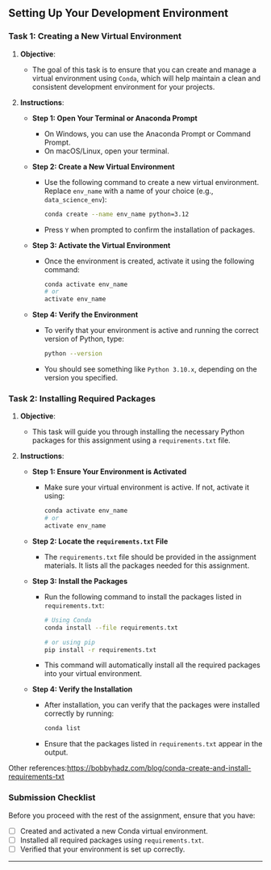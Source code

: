 ## Setting Up Your Development Environment

### Task 1: Creating a New Virtual Environment

1. **Objective**: 
   - The goal of this task is to ensure that you can create and manage a virtual environment using `Conda`, which will help maintain a clean and consistent development environment for your projects.

2. **Instructions**:

   - **Step 1: Open Your Terminal or Anaconda Prompt**
     - On Windows, you can use the Anaconda Prompt or Command Prompt.
     - On macOS/Linux, open your terminal.

   - **Step 2: Create a New Virtual Environment**
     - Use the following command to create a new virtual environment. Replace `env_name` with a name of your choice (e.g., `data_science_env`):
       ```bash
       conda create --name env_name python=3.12
       ```
     - Press `Y` when prompted to confirm the installation of packages.

   - **Step 3: Activate the Virtual Environment**
     - Once the environment is created, activate it using the following command:
       ```bash
       conda activate env_name
       # or 
       activate env_name
       ```

   - **Step 4: Verify the Environment**
     - To verify that your environment is active and running the correct version of Python, type:
       ```bash
       python --version
       ```
     - You should see something like `Python 3.10.x`, depending on the version you specified.

### Task 2: Installing Required Packages

1. **Objective**:
   - This task will guide you through installing the necessary Python packages for this assignment using a `requirements.txt` file.

2. **Instructions**:

   - **Step 1: Ensure Your Environment is Activated**
     - Make sure your virtual environment is active. If not, activate it using:
       ```bash
       conda activate env_name
       # or 
       activate env_name
       ```

   - **Step 2: Locate the `requirements.txt` File**
     - The `requirements.txt` file should be provided in the assignment materials. It lists all the packages needed for this assignment.

   - **Step 3: Install the Packages**
     - Run the following command to install the packages listed in `requirements.txt`:
       ```bash
       # Using Conda
       conda install --file requirements.txt
       
       # or using pip
       pip install -r requirements.txt
       ```
     - This command will automatically install all the required packages into your virtual environment.

   - **Step 4: Verify the Installation**
     - After installation, you can verify that the packages were installed correctly by running:
       ```bash
       conda list
       ```
     - Ensure that the packages listed in `requirements.txt` appear in the output.

Other references:https://bobbyhadz.com/blog/conda-create-and-install-requirements-txt 

### Submission Checklist

Before you proceed with the rest of the assignment, ensure that you have:

- [ ] Created and activated a new Conda virtual environment.
- [ ] Installed all required packages using `requirements.txt`.
- [ ] Verified that your environment is set up correctly.

---